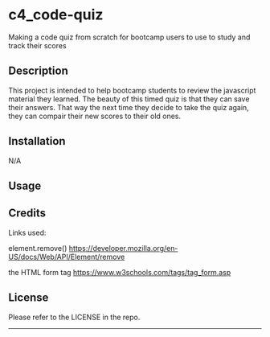 # c4_code-quiz
Making a code quiz from scratch for bootcamp users to use to study and track their scores

## Description
This project is intended to help bootcamp students to review the javascript material they learned. The beauty of this timed quiz is that they can save their answers. That way the next time they decide to take the quiz again, they can compair their new scores to their old ones. 

## Installation

N/A

## Usage

## Credits
Links used:

element.remove()
https://developer.mozilla.org/en-US/docs/Web/API/Element/remove

the HTML form tag 
https://www.w3schools.com/tags/tag_form.asp

## License
Please refer to the LICENSE in the repo.

---